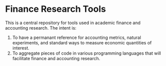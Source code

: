 Finance Research Tools
======================

This is a central repository for tools used in academic finance and accounting research.  The intent is: 

1. To have a permanant reference for accounting metrics, natural experiments, and standard ways to measure economic quantities of interest.
2. To aggregate pieces of code in various programming languages that will facilitate finance and accounting research.


